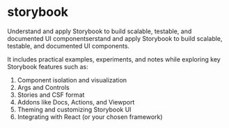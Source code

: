 # storybook
Understand and apply Storybook to build scalable, testable, and documented UI componentserstand and apply Storybook to build scalable, testable, and documented UI components.

It includes practical examples, experiments, and notes while exploring key Storybook features such as:

1. Component isolation and visualization
2. Args and Controls
3. Stories and CSF format
4. Addons like Docs, Actions, and Viewport
5. Theming and customizing Storybook UI
6. Integrating with React (or your chosen framework)

